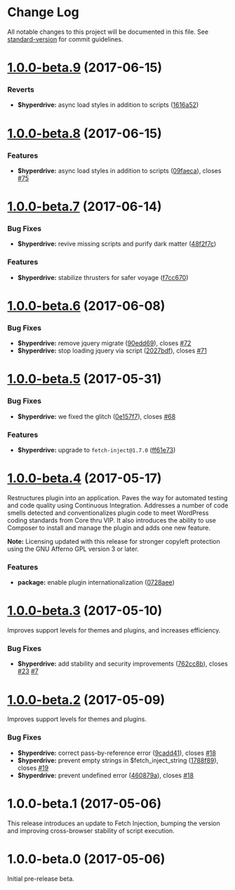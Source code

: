 # Change Log

All notable changes to this project will be documented in this file. See [standard-version](https://github.com/conventional-changelog/standard-version) for commit guidelines.

<a name="1.0.0-beta.9"></a>
# [1.0.0-beta.9](https://github.com/comfusion/hyperdrive/compare/v1.0.0-beta.8...v1.0.0-beta.9) (2017-06-15)


### Reverts

* **$hyperdrive:** async load styles in addition to scripts ([1616a52](https://github.com/comfusion/hyperdrive/commit/1616a52))



<a name="1.0.0-beta.8"></a>
# [1.0.0-beta.8](https://github.com/comfusion/hyperdrive/compare/v1.0.0-beta.7...v1.0.0-beta.8) (2017-06-15)


### Features

* **$hyperdrive:** async load styles in addition to scripts ([09faeca](https://github.com/comfusion/hyperdrive/commit/09faeca)), closes [#75](https://github.com/comfusion/hyperdrive/issues/75)



<a name="1.0.0-beta.7"></a>
# [1.0.0-beta.7](https://github.com/comfusion/hyperdrive/compare/v1.0.0-beta.6...v1.0.0-beta.7) (2017-06-14)


### Bug Fixes

* **$hyperdrive:** revive missing scripts and purify dark matter ([48f2f7c](https://github.com/comfusion/hyperdrive/commit/48f2f7c))


### Features

* **$hyperdrive:** stabilize thrusters for safer voyage ([f7cc670](https://github.com/comfusion/hyperdrive/commit/f7cc670))


<a name="1.0.0-beta.6"></a>
# [1.0.0-beta.6](https://github.com/comfusion/hyperdrive/compare/v1.0.0-beta.5...v1.0.0-beta.6) (2017-06-08)


### Bug Fixes

* **$hyperdrive:** remove jquery migrate ([90edd69](https://github.com/comfusion/hyperdrive/commit/90edd69)), closes [#72](https://github.com/comfusion/hyperdrive/issues/72)
* **$hyperdrive:** stop loading jquery via script ([2027bdf](https://github.com/comfusion/hyperdrive/commit/2027bdf)), closes [#71](https://github.com/comfusion/hyperdrive/issues/71)



<a name="1.0.0-beta.5"></a>
# [1.0.0-beta.5](https://github.com/comfusion/hyperdrive/compare/v1.0.0-beta.4...v1.0.0-beta.5) (2017-05-31)

### Bug Fixes

* **$hyperdrive:** we fixed the glitch ([0e157f7](https://github.com/comfusion/hyperdrive/commit/0e157f7)), closes [#68](https://github.com/comfusion/hyperdrive/issues/68)

### Features

* **$hyperdrive:** upgrade to `fetch-inject@1.7.0` ([ff61e73](https://github.com/comfusion/hyperdrive/commit/ff61e73))

<a name="1.0.0-beta.4"></a>
# [1.0.0-beta.4](https://github.com/comfusion/hyperdrive/compare/v1.0.0-beta.3...v1.0.0-beta.4) (2017-05-17)

Restructures plugin into an application. Paves the way for automated testing and code quality using Continuous Integration. Addresses a number of code smells detected and conventionalizes plugin code to meet WordPress coding standards from Core thru VIP. It also introduces the ability to use Composer to install and manage the plugin and adds one new feature.

**Note:** Licensing updated with this release for stronger copyleft protection using the GNU Afferno GPL version 3 or later.

### Features

* **package:** enable plugin internationalization ([0728aee](https://github.com/comfusion/hyperdrive/commit/0728aee))

<a name="1.0.0-beta.3"></a>
# [1.0.0-beta.3](https://github.com/comfusion/hyperdrive/compare/v1.0.0-beta.2...v1.0.0-beta.3) (2017-05-10)

Improves support levels for themes and plugins, and increases efficiency.

### Bug Fixes

* **$hyperdrive:** add stability and security improvements ([762cc8b](https://github.com/comfusion/hyperdrive/commit/762cc8b)), closes [#23](https://github.com/comfusion/hyperdrive/issues/23) [#7](https://github.com/comfusion/hyperdrive/issues/7)



<a name="1.0.0-beta.2"></a>
# [1.0.0-beta.2](https://github.com/comfusion/hyperdrive/compare/v1.0.0-beta.1...v1.0.0-beta.2) (2017-05-09)

Improves support levels for themes and plugins.

### Bug Fixes

* **$hyperdrive:** correct pass-by-reference error ([9cadd41](https://github.com/comfusion/hyperdrive/commit/9cadd41)), closes [#18](https://github.com/comfusion/hyperdrive/issues/18)
* **$hyperdrive:** prevent empty strings in $fetch_inject_string ([1788f89](https://github.com/comfusion/hyperdrive/commit/1788f89)), closes [#19](https://github.com/comfusion/hyperdrive/issues/19)
* **$hyperdrive:** prevent undefined error ([460879a](https://github.com/comfusion/hyperdrive/commit/460879a)), closes [#18](https://github.com/comfusion/hyperdrive/issues/18)



<a name="1.0.0-beta.1"></a>
# 1.0.0-beta.1 (2017-05-06)

This release introduces an update to Fetch Injection, bumping the version and improving cross-browser stability of script execution.

<a name="1.0.0-beta.0"></a>
# 1.0.0-beta.0 (2017-05-06)

Initial pre-release beta.
